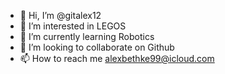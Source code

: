 - 👋 Hi, I’m @gitalex12
- 👀 I’m interested in LEGOS
- 🌱 I’m currently learning Robotics
- 💞️ I’m looking to collaborate on Github
- 📫 How to reach me alexbethke99@icloud.com

<!---
gitalex12/gitalex12 is a ✨ special ✨ repository because its `README.md` (this file) appears on your GitHub profile.
You can click the Preview link to take a look at your changes.
--->
